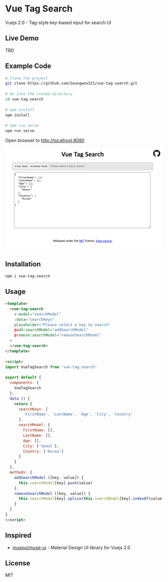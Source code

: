 # Vue Tag Search

Vuejs 2.0 - Tag-style key-based input for search UI

## Live Demo

TBD
<!-- [link]() -->

## Example Code

```bash
# Clone the project
git clone https://github.com/Seungwoo321/vue-tag-search.git

# Go into the cloned directory
cd vue-tag-search

# npm install
npm install

# npm run serve
npm run serve
```

Open browser to <http://localhost:8080>

![vue-pivottable-demo.gif](./sample.png)

## Installation

```shall
npm i vue-tag-search
```

## Usage

```html
<template>
  <vue-tag-search
    v-model="searchModel"
    :data="searchKeys"
    placeholder="Please select a key to search"
    @add:searchModel="addSearchModel"
    @remove:searchModel="removeSearchModel"
  >
  </vue-tag-search>
</template>

<script>
import VueTagSearch from 'vue-tag-search'

export default {
  components: {
    VueTagSearch
  },
  data () {
    return {
      searchKeys: [
        'FirstName', 'LastName', 'Age', 'City', 'Country'
      ],
      searchModel: {
        FirstName: [],
        LastName: [],
        Age: [],
        City: ['Seoul'],
        Country: ['Korea']
      }
    }
  },
  methods: {
    addSearchModel ([key, value]) {
      this.searchModel[key].push(value)
    },
    removeSearchModel ([key, value]) {
      this.searchModel[key].splice(this.searchModel[key].indexOf(value), 1)
    }
  }
}
</script>

```

## Inspired

* [museui/muse-ui](https://github.com/museui/muse-ui) - Material Design UI library for Vuejs 2.0

## License

MIT
